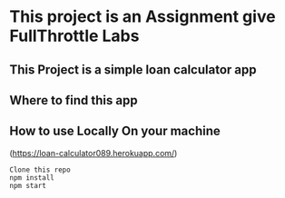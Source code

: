 # This project is an Assignment give FullThrottle Labs

## This Project is a simple loan calculator app

## Where to find this app

## How to use Locally On your machine
(https://loan-calculator089.herokuapp.com/)
```
Clone this repo
npm install
npm start
```

